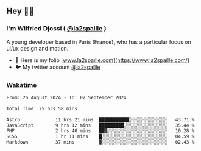 ## Hey 👋🏾
### I'm Wilfried Djossi ( <a href="https://twitter.com/la2spaille/" target="_blank">@la2spaille</a> )
A young developer based in Paris (France), who has a particular focus on ui/ux design and motion.

- 🎨 Here is my folio [www.la2spaille.com](https://www.la2spaille.com/)
- 🐦 My twitter account [@la2spaille](https://twitter.com/la2spaille/)

### Wakatime
<!--START_SECTION:waka-->

```txt
From: 26 August 2024 - To: 02 September 2024

Total Time: 25 hrs 58 mins

Astro             11 hrs 21 mins  ███████████░░░░░░░░░░░░░░   43.71 %
JavaScript        9 hrs 12 mins   █████████░░░░░░░░░░░░░░░░   35.44 %
PHP               2 hrs 40 mins   ██▓░░░░░░░░░░░░░░░░░░░░░░   10.28 %
SCSS              1 hr 11 mins    █░░░░░░░░░░░░░░░░░░░░░░░░   04.59 %
Markdown          37 mins         ▓░░░░░░░░░░░░░░░░░░░░░░░░   02.43 %
```

<!--END_SECTION:waka-->
<!--
**la2spaille/la2spaille** is a ✨ _special_ ✨ repository because its `README.md` (this file) appears on your GitHub profile.

Here are some ideas to get you started:

- 🔭 I’m currently working on ...
- 🌱 I’m currently learning ...
- 👯 I’m looking to collaborate on ...
- 🤔 I’m looking for help with ...
- 💬 Ask me about ...
- 📫 How to reach me: ...
- 😄 Pronouns: ...
- ⚡ Fun fact: ...
-->
